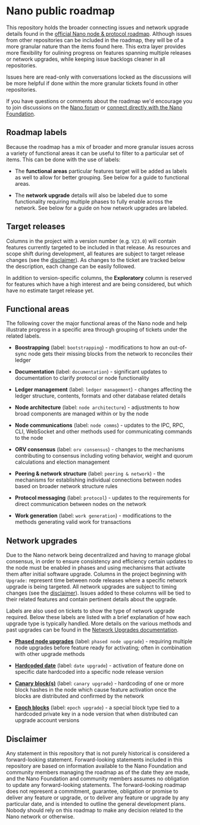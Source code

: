 # Nano public roadmap

This repository holds the broader connecting issues and network upgrade details found in the [official Nano node & protocol roadmap](https://github.com/orgs/nanocurrency/projects/5). Although issues from other repositories can be included in the roadmap, they will be of a more granular nature than the items found here. This extra layer provides more flexibility for oulining progress on features spanning multiple releases or network upgrades, while keeping issue backlogs cleaner in all repositories.

Issues here are read-only with conversations locked as the discussions will be more helpful if done within the more granular tickets found in other repositories.

If you have questions or comments about the roadmap we'd encourage you to join discussions on the [Nano forum](https://forum.nano.org) or [connect directly with the Nano Foundation](https://nano.org/connect).

## Roadmap labels

Because the roadmap has a mix of broader and more granular issues across a variety of functional areas it can be useful to filter to a particular set of items. This can be done with the use of labels:

* The **functional areas** particular features target will be added as labels as well to allow for better grouping. See below for a guide to functional areas.

* The **network upgrade** details will also be labeled due to some functionality requiring multiple phases to fully enable across the network. See below for a guide on how network upgrades are labeled.

## Target releases

Columns in the project with a version number (e.g. `V23.0`) will contain features currently targeted to be included in that release. As resources and scope shift during development, all features are subject to target release changes (see the [disclaimer](#disclaimer)). As changes to the ticket are tracked below the description, each change can be easily followed.

In addition to version-specific columns, the **Exploratory** column is reserved for features which have a high interest and are being considered, but which have no estimate target release yet.

## Functional areas

The following cover the major functional areas of the Nano node and help illustrate progress in a specific area through grouping of tickets under the related labels.

* **Boostrapping** (label: `bootstrapping`) - modifications to how an out-of-sync node gets their missing blocks from the network to reconciles their ledger

* **Documentation** (label: `documentation`) - significant updates to documentation to clarify protocol or node functionality

* **Ledger management** (label: `ledger management`) - changes affecting the ledger structure, contents, formats and other database related details

* **Node architecture** (label: `node architecture`) - adjustments to how broad components are managed within or by the node

* **Node communications** (label: `node comms`) - updates to the IPC, RPC, CLI, WebSocket and other methods used for communicating commands to the node

* **ORV consensus** (label: `orv consensus`) - changes to the mechanisms contributing to consensus including voting behavior, weight and quorum calculations and election management 

* **Peering & network structure** (label: `peering & network`) - the mechanisms for establishing individual connections between nodes based on broader network structure rules

* **Protocol messaging** (label: `protocol`) - updates to the requirements for direct communication between nodes on the network

* **Work generation** (label: `work generation`) - modifications to the methods generating valid work for transactions


## Network upgrades

Due to the Nano network being decentralized and having to manage global consensus, in order to ensure consistency and efficiency certain updates to the node must be enabled in phases and using mechanisms that activate them after initial software upgrade. Columns in the project beginning with `Upgrade:` represent time between node releases where a specific network upgrade is being targeted. All network upgrades are subject to timing changes (see the [disclaimer](#disclaimer)). Issues added to these columns will be tied to their related features and contain pertinent details about the upgrade.

Labels are also used on tickets to show the type of network upgrade required. Below these labels are listed with a brief explanation of how each upgrade type is typically handled. More details on the various methods and past upgrades can be found in the [Network Upgrades documentation](https://docs.nano.org/releases/network-upgrades/).

* **[Phased node upgrades](https://docs.nano.org/releases/network-upgrades/#phased-node-upgrades)** (label: `phased node upgrade`) - requiring multiple node upgrades before feature ready for activating; often in combination with other upgrade methods

* **[Hardcoded date](https://docs.nano.org/releases/network-upgrades/#hardcoded-date)** (label: `date upgrade`) - activation of feature done on specific date hardcoded into a specific node release version

* **[Canary block(s)](https://docs.nano.org/releases/network-upgrades/#canary-blocks)** (label: `canary upgrade`) - hardcoding of one or more block hashes in the node which cause feature activation once the blocks are distributed and confirmed by the network

* **[Epoch blocks](https://docs.nano.org/releases/network-upgrades/#epoch-blocks)** (label: `epoch upgrade`) - a special block type tied to a hardcoded private key in a node version that when distributed can upgrade account versions


## Disclaimer 

Any statement in this repository that is not purely historical is considered a forward-looking statement. Forward-looking statements included in this repository are based on information available to the Nano Foundation and community members managing the roadmap as of the date they are made, and the Nano Foundation and community members assumes no obligation to update any forward-looking statements. The forward-looking roadmap does not represent a commitment, guarantee, obligation or promise to deliver any feature or upgrade, or to deliver any feature or upgrade by any particular date, and is intended to outline the general development plans. Nobody should rely on this roadmap to make any decision related to the Nano network or otherwise.
